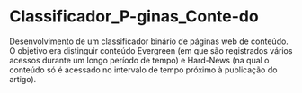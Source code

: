 # Classificador_P-ginas_Conte-do

Desenvolvimento de um classificador binário de páginas web de conteúdo. O objetivo era distinguir conteúdo Evergreen (em que são registrados vários acessos durante um longo período de tempo) e Hard-News (na qual o conteúdo só é acessado no intervalo de tempo próximo à publicação do artigo).
